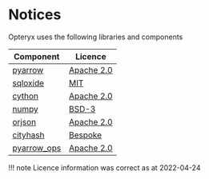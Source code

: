 # Notices

Opteryx uses the following libraries and components

Component                                                  | Licence
---------------------------------------------------------- | -------
[pyarrow](https://github.com/apache/arrow/)                | [Apache 2.0](https://github.com/apache/arrow/blob/master/LICENSE.txt)
[sqloxide](https://github.com/wseaton/sqloxide)            | [MIT](https://github.com/wseaton/sqloxide/blob/master/LICENSE)
[cython](https://github.com/cython/cython)                 | [Apache 2.0](https://github.com/cython/cython/blob/master/LICENSE.txt)
[numpy](https://github.com/numpy/numpy)                    | [BSD-3](https://github.com/numpy/numpy/blob/main/LICENSE.txt)
[orjson](https://github.com/ijl/orjson)                    | [Apache 2.0](https://github.com/ijl/orjson/blob/master/LICENSE-APACHE)
[cityhash](https://github.com/escherba/python-cityhash)    | [Bespoke](https://github.com/escherba/python-cityhash/blob/master/LICENSE)
[pyarrow_ops](https://github.com/TomScheffers/pyarrow_ops) | [Apache 2.0](https://github.com/TomScheffers/pyarrow_ops/blob/main/LICENSE)

!!! note
    Licence information was correct as at 2022-04-24

<!---
[accumulation_tree](https://github.com/tkluck/accumulation_tree)  |
[distogram](https://github.com/maki-nage/distogram)               |
[hyperloglog](https://github.com/svpcom/hyperloglog)              |
[pyudorandom](https://github.com/mewwts/pyudorandom)              |
[sketch](https://github.com/dnbaker/sketch)                       |
[tdigest](https://github.com/CamDavidsonPilon/tdigest)            |
[uintset](https://github.com/standupdev/uintset/)                 |
--->
